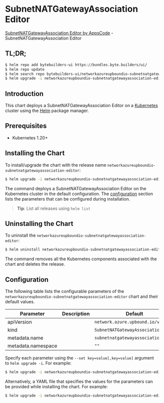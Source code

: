 # SubnetNATGatewayAssociation Editor

[SubnetNATGatewayAssociation Editor by AppsCode](https://byte.builders) - SubnetNATGatewayAssociation Editor

## TL;DR;

```bash
$ helm repo add bytebuilders-ui https://bundles.byte.builders/ui/
$ helm repo update
$ helm search repo bytebuilders-ui/networkazureupboundio-subnetnatgatewayassociation-editor --version=v0.4.18
$ helm upgrade -i networkazureupboundio-subnetnatgatewayassociation-editor bytebuilders-ui/networkazureupboundio-subnetnatgatewayassociation-editor -n default --create-namespace --version=v0.4.18
```

## Introduction

This chart deploys a SubnetNATGatewayAssociation Editor on a [Kubernetes](http://kubernetes.io) cluster using the [Helm](https://helm.sh) package manager.

## Prerequisites

- Kubernetes 1.20+

## Installing the Chart

To install/upgrade the chart with the release name `networkazureupboundio-subnetnatgatewayassociation-editor`:

```bash
$ helm upgrade -i networkazureupboundio-subnetnatgatewayassociation-editor bytebuilders-ui/networkazureupboundio-subnetnatgatewayassociation-editor -n default --create-namespace --version=v0.4.18
```

The command deploys a SubnetNATGatewayAssociation Editor on the Kubernetes cluster in the default configuration. The [configuration](#configuration) section lists the parameters that can be configured during installation.

> **Tip**: List all releases using `helm list`

## Uninstalling the Chart

To uninstall the `networkazureupboundio-subnetnatgatewayassociation-editor`:

```bash
$ helm uninstall networkazureupboundio-subnetnatgatewayassociation-editor -n default
```

The command removes all the Kubernetes components associated with the chart and deletes the release.

## Configuration

The following table lists the configurable parameters of the `networkazureupboundio-subnetnatgatewayassociation-editor` chart and their default values.

|     Parameter      | Description |                    Default                    |
|--------------------|-------------|-----------------------------------------------|
| apiVersion         |             | <code>network.azure.upbound.io/v1beta1</code> |
| kind               |             | <code>SubnetNATGatewayAssociation</code>      |
| metadata.name      |             | <code>subnetnatgatewayassociation</code>      |
| metadata.namespace |             | <code>""</code>                               |


Specify each parameter using the `--set key=value[,key=value]` argument to `helm upgrade -i`. For example:

```bash
$ helm upgrade -i networkazureupboundio-subnetnatgatewayassociation-editor bytebuilders-ui/networkazureupboundio-subnetnatgatewayassociation-editor -n default --create-namespace --version=v0.4.18 --set apiVersion=network.azure.upbound.io/v1beta1
```

Alternatively, a YAML file that specifies the values for the parameters can be provided while
installing the chart. For example:

```bash
$ helm upgrade -i networkazureupboundio-subnetnatgatewayassociation-editor bytebuilders-ui/networkazureupboundio-subnetnatgatewayassociation-editor -n default --create-namespace --version=v0.4.18 --values values.yaml
```
